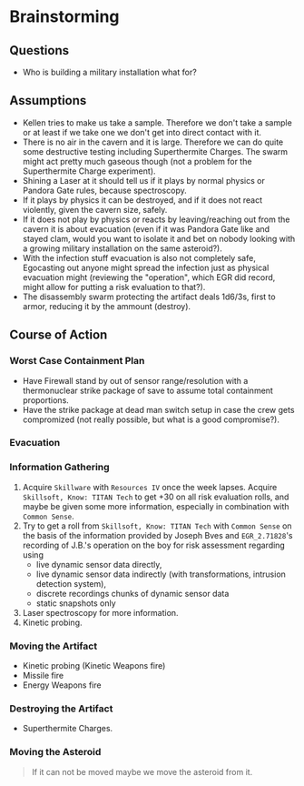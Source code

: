# Brainstorming 

## Questions
- Who is building a military installation what for?

## Assumptions
- Kellen tries to make us take a sample. Therefore we don't take a sample or at least if we take one we don't get into direct contact with it.
- There is no air in the cavern and it is large. Therefore we can do quite some destructive testing including Superthermite Charges. The swarm might act pretty much gaseous though (not a problem for the Superthermite Charge experiment).
- Shining a Laser at it should tell us if it plays by normal physics or Pandora Gate rules, because spectroscopy.
- If it plays by physics it can be destroyed, and if it does not react violently, given the cavern size, safely.
- If it does not play by physics or reacts by leaving/reaching out from the cavern it is about evacuation (even if it was Pandora Gate like  and stayed clam, would you want to isolate it and bet on nobody looking with a growing military installation on the same asteroid?).
- With the infection stuff evacuation is also not completely safe, Egocasting out anyone might spread the infection just as physical evacuation might (reviewing the "operation", which EGR did record, might allow for putting a risk evaluation to that?).
- The disassembly swarm protecting the artifact  deals 1d6/3s, first to armor, reducing it by the ammount (destroy).


## Course of Action

### Worst Case Containment Plan
- Have Firewall stand by out of sensor range/resolution with a thermonuclear strike package of save to assume total containment proportions.
- Have the strike package at dead man switch setup in case the crew gets compromized (not really possible, but what is a good compromise?).

### Evacuation

### Information Gathering
1. Acquire `Skillware` with `Resources IV` once the week lapses. Acquire `Skillsoft, Know: TITAN Tech` to get +30 on all risk evaluation rolls, and maybe be given some more information, especially in combination with `Common Sense`.
1. Try to get a roll from `Skillsoft, Know: TITAN Tech` with `Common Sense` on the basis of the information provided by Joseph Bves and `EGR_2.71828`'s recording of J.B.'s operation on the boy for risk assessment regarding using
    - live dynamic sensor data directly,
    - live dynamic sensor data indirectly (with transformations, intrusion detection system),
    - discrete recordings chunks of dynamic sensor data
    - static snapshots only
1. Laser spectroscopy for more information.
1. Kinetic probing.

### Moving the Artifact
- Kinetic probing (Kinetic Weapons fire)
- Missile fire
- Energy Weapons fire

### Destroying the Artifact
- Superthermite Charges.

### Moving the Asteroid
> If it can not be moved maybe we move the asteroid from it.